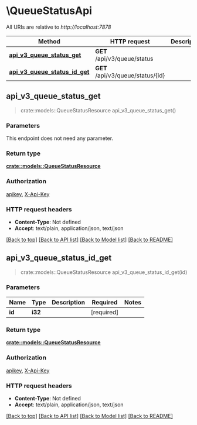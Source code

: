 # \QueueStatusApi

All URIs are relative to *http://localhost:7878*

Method | HTTP request | Description
------------- | ------------- | -------------
[**api_v3_queue_status_get**](QueueStatusApi.md#api_v3_queue_status_get) | **GET** /api/v3/queue/status | 
[**api_v3_queue_status_id_get**](QueueStatusApi.md#api_v3_queue_status_id_get) | **GET** /api/v3/queue/status/{id} | 



## api_v3_queue_status_get

> crate::models::QueueStatusResource api_v3_queue_status_get()


### Parameters

This endpoint does not need any parameter.

### Return type

[**crate::models::QueueStatusResource**](QueueStatusResource.md)

### Authorization

[apikey](../README.md#apikey), [X-Api-Key](../README.md#X-Api-Key)

### HTTP request headers

- **Content-Type**: Not defined
- **Accept**: text/plain, application/json, text/json

[[Back to top]](#) [[Back to API list]](../README.md#documentation-for-api-endpoints) [[Back to Model list]](../README.md#documentation-for-models) [[Back to README]](../README.md)


## api_v3_queue_status_id_get

> crate::models::QueueStatusResource api_v3_queue_status_id_get(id)


### Parameters


Name | Type | Description  | Required | Notes
------------- | ------------- | ------------- | ------------- | -------------
**id** | **i32** |  | [required] |

### Return type

[**crate::models::QueueStatusResource**](QueueStatusResource.md)

### Authorization

[apikey](../README.md#apikey), [X-Api-Key](../README.md#X-Api-Key)

### HTTP request headers

- **Content-Type**: Not defined
- **Accept**: text/plain, application/json, text/json

[[Back to top]](#) [[Back to API list]](../README.md#documentation-for-api-endpoints) [[Back to Model list]](../README.md#documentation-for-models) [[Back to README]](../README.md)


